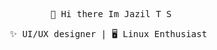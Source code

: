 <div align=center > <!-- <img src="https://raw.githubusercontent.com/coderjojo/coderjojo/master/img/github.gif" width=100><div align="center">-->
<!--  <img  src="http://www.nyan.cat/cats/original.gif" width="85" /><br> -->
 
  <!--<pre><code> 👋 Hi there Im tsjazil</code></pre>-->
  <p><samp>
     👋 Hi there Im Jazil T S<br>
     
  </samp>
</p>

<!--  <img  src="http://www.nyan.cat/cats/original.gif" width="75" />-->
  <pre>✨ UI/UX designer | 🖥️ Linux Enthusiast </code></pre>
  </div>





<!--
**tsjazil/tsjazil** is a ✨ _special_ ✨ repository because its `README.md` (this file) appears on your GitHub profile.
[<img src="https://img.shields.io/badge/Twitter-tsjazil-blue">](https://twitter.com/tsjazil)
[<img src="https://img.shields.io/badge/email-tsjazil%40gmail.com-green">](mailto:tsjazil@gmail.com)
🖥️ 👨‍💻


[<img align="left" alt="codeSTACKr | Twitter" width="22px" src="https://cdn.jsdelivr.net/npm/simple-icons@v3/icons/twitter.svg">](twitter)
[<img align="left" alt="codeSTACKr | LinkedIn" width="22px" src="https://cdn.jsdelivr.net/npm/simple-icons@v3/icons/linkedin.svg">](linkedin)
[<img align="left" alt="codeSTACKr | Instagram" width="22px" src="https://cdn.jsdelivr.net/npm/simple-icons@v3/icons/instagram.svg">](www.instagram.com)



<p align="center">
<br/>
<a href="https://twitter.com/spida_rwin">
  <img alt="guilyx | Twitter" width="35px" src="https://image.flaticon.com/icons/svg/2111/2111703.svg" />
</a>
<a href="https://www.linkedin.com/in/erwinlejeune-lkn">
  <img alt="guilyx's LinkdeIN" width="35px" src="https://image.flaticon.com/icons/svg/2111/2111465.svg" />
</a>
<a href="https://www.facebook.com/erwin.lejeune">
  <img alt="guilyx's Facebook" width="35px" src="https://image.flaticon.com/icons/svg/2111/2111342.svg" />
</a>
<a href="https://www.instagram.com/spid_erwin">
  <img alt="guilyx's Instagram" width="35px" src="https://image.flaticon.com/icons/svg/2111/2111421.svg" />
</a>
<a href="https://open.spotify.com/user/11147618695?si=zZFn6uAGRLyoU02lsG50GA">
  <img alt="guilyx's Spotify" width="35px" src="https://image.flaticon.com/icons/svg/2111/2111627.svg" />
</a>
</p>

<samp style="font-size:8px"> [Instagram](www.instagram.com/tsjazil) |  <samp> [twitter](www.twitter.com/tsjazil)</samp><br></p6> </samp><br>
</div>

Here are some ideas to get you started:

- 🔭 I’m currently working on ...
- 🌱 I’m currently learning ...
- 👯 I’m looking to collaborate on ...
- 🤔 I’m looking for help with ...
- 💬 Ask me about ...
- 📫 How to reach me: ...
- 😄 Pronouns: ...
- ⚡ Fun fact: ...
-->
